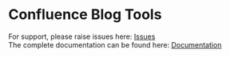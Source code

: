 # Confluence Blog Tools

For support, please raise issues here: <a href="https://github.com/chris-kent/confluence-blog-tools/issues">Issues</a><br>
The complete documentation can be found here: <a href="https://github.com/chris-kent/confluence-blog-tools/wiki/Confluence-Blog-Tools">Documentation</a>
